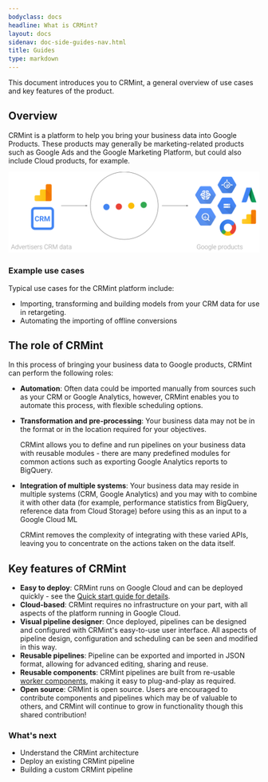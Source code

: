 ```yaml
---
bodyclass: docs
headline: What is CRMint?
layout: docs
sidenav: doc-side-guides-nav.html
title: Guides
type: markdown
---
```


This document introduces you to CRMint, a general overview of use cases and key features of the product.

## Overview
CRMint is a platform to help you bring your business data into Google Products. These products may generally be marketing-related products such as Google Ads and the Google Marketing Platform, but could also include Cloud products, for example.

![Overview](../../img/overview.svg)

### Example use cases

Typical use cases for the CRMint platform include:

*   Importing, transforming and building models from your CRM data for use in retargeting.
*   Automating the importing of offline conversions

## The role of CRMint

In this process of bringing your business data to Google products, CRMint can perform the following roles:

*   **Automation**: Often data could be imported manually from sources such as your CRM or Google Analytics, however, CRMint enables you to automate this process, with flexible scheduling options.
*   **Transformation and pre-processing**: Your business data may not be in the format or in the location required for your objectives. 

    CRMint allows you to define and run pipelines on your business data with reusable modules - there are many predefined modules for common actions such as exporting Google Analytics reports to BigQuery.

*   **Integration of multiple systems**: Your business data may reside in multiple systems (CRM, Google Analytics) and you may with to combine it with other data (for example, performance statistics from BigQuery, reference data from Cloud Storage) before using this as an input to a Google Cloud ML

    CRMint removes the complexity of integrating with these varied APIs, leaving you to concentrate on the actions taken on the data itself.

## Key features of CRMint

*   **Easy to deploy**: CRMint runs on Google Cloud and can be deployed quickly - see the [Quick start guide for details](../quickstart/).
*   **Cloud-based**: CRMint requires no infrastructure on your part, with all aspects of the platform running in Google Cloud.
*   **Visual pipeline designer**: Once deployed, pipelines can be designed and configured with CRMint's easy-to-use user interface. All aspects of
    pipeline design, configuration and scheduling can be seen and modified in this way.
*   **Reusable pipelines**: Pipeline can be exported and imported in JSON format, allowing for advanced editing, sharing and reuse.
*   **Reusable components**: CRMint pipelines are built from re-usable [worker components](../reference/worker_spec.html), making it easy to plug-and-play as required.
*   **Open source**: CRMint is open source. Users are encouraged to contribute components and pipelines which may be of valuable to others, and CRMint will continue to grow in functionality though this shared contribution!


### What's next

-  Understand the CRMint architecture
-  Deploy an existing CRMint pipeline
-  Building a custom CRMint pipeline






